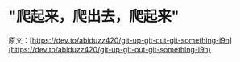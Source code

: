 # "爬起来，爬出去，爬起来"

原文：[https://dev.to/abiduzz420/git-up-git-out-git-something-i9h](https://dev.to/abiduzz420/git-up-git-out-git-something-i9h)